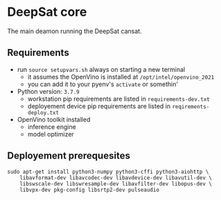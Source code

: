 # DeepSat core
The main deamon running the DeepSat cansat.

## Requirements
- run `source setupvars.sh` always on starting a new terminal
    - it assumes the OpenVino is installed at `/opt/intel/openvino_2021`
    - you can add it to your pyenv's `activate` or somethin'
- Python version: `3.7.9`
    - workstation pip requirements are listed in `requirements-dev.txt`
    - deployement device pip requirements are listed in `reqirements-deploy.txt`
- OpenVino toolkit installed
    - inference engine
    - model optimizer

## Deployement prerequesites
```
sudo apt-get install python3-numpy python3-cffi python3-aiohttp \
    libavformat-dev libavcodec-dev libavdevice-dev libavutil-dev \
    libswscale-dev libswresample-dev libavfilter-dev libopus-dev \
    libvpx-dev pkg-config libsrtp2-dev pulseaudio
```